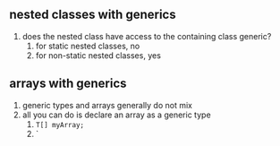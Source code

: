 ## nested classes with generics
1. does the nested class have access to the containing class generic?
   1. for static nested classes, no
   2. for non-static nested classes, yes

## arrays with generics
1. generic types and arrays generally do not mix
2. all you can do is declare an array as a generic type
   1. `T[] myArray;`
   2. `